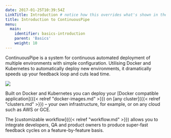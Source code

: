 ```yaml
---
date: 2017-01-25T10:39:54Z
LinkTitle: Introduction # notice how this overrides what's shown in the menu
title: Introduction to ContinuousPipe
menu:
  main:
    identifier: basics-introduction
    parent: 'Basics'
    weight: 10
---
```

ContinuousPipe is a system for continuous automated deployment of multiple environments with simple configuration. Utilising Docker and Kubernetes to automatically deploy new environments, it dramatically speeds up your feedback loop and cuts lead time.

![](/images/cp-overview.png)

Built on Docker and Kubernetes you can deploy your [Docker compatible application]({{< relref "docker-images.md" >}}) on [any cluster]({{< relref "clusters.md" >}}) – your own infrastructure, for example, or on any cloud such as AWS or GCE.

The [customizable workflow]({{< relref "workflow.md" >}}) allows you to integrate developers, QA and product owners to produce super-fast feedback cycles on a feature-by-feature basis.
